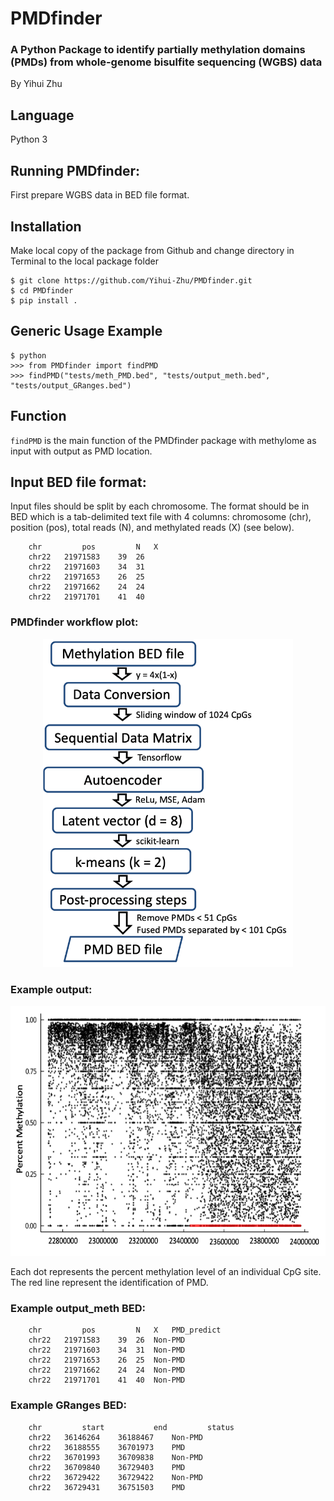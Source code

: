 # PMDfinder

### A Python Package to identify partially methylation domains (PMDs) from whole-genome bisulfite sequencing (WGBS) data

By Yihui Zhu

## Language
Python 3

## Running PMDfinder:
First prepare WGBS data in BED file format.

## Installation
Make local copy of the package from Github and change directory in Terminal to the local package folder
```
$ git clone https://github.com/Yihui-Zhu/PMDfinder.git
$ cd PMDfinder
$ pip install .
```

## Generic Usage Example
```
$ python
>>> from PMDfinder import findPMD
>>> findPMD("tests/meth_PMD.bed", "tests/output_meth.bed", "tests/output_GRanges.bed")
```

## Function
`findPMD` is the main function of the PMDfinder package with methylome as input with output as PMD location.

## Input BED file format:
Input files should be split by each chromosome. The format should be in BED which is a tab-delimited text file with 4 columns: chromosome (chr), position (pos), total reads (N), and methylated reads (X) (see below).

        chr	        pos	        N	X
        chr22	21971583	39	26
        chr22	21971603	34	31
        chr22	21971653	26	25
        chr22	21971662	24	24
        chr22	21971701	41	40

### PMDfinder workflow plot:
<div align="center"><img src="https://github.com/Yihui-Zhu/PMDfinder/blob/main/Figures/PMDfinder_workflow.png" alt="PMDfinder workflow plot" width="400" height="525"></div>

### Example output:
<div align="center"><img src="https://github.com/Yihui-Zhu/PMDfinder/blob/main/Figures/PMDfinder_output.png" alt="PMDfinder output plot" width="600" height="400"></div>

Each dot represents the percent methylation level of an individual CpG site. The red line represent the identification of PMD. 

### Example output_meth BED:
        chr	        pos	        N	X	PMD_predict
        chr22	21971583	39	26	Non-PMD
        chr22	21971603	34	31	Non-PMD
        chr22	21971653	26	25	Non-PMD
        chr22	21971662	24	24	Non-PMD
        chr22	21971701	41	40	Non-PMD

### Example GRanges BED:
        chr	        start	        end	        status
        chr22	36146264	36188467	Non-PMD
        chr22	36188555	36701973	PMD
        chr22	36701993	36709838	Non-PMD
        chr22	36709840	36729403	PMD
        chr22	36729422	36729422	Non-PMD
        chr22	36729431	36751503	PMD
        